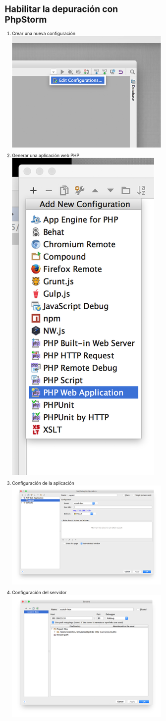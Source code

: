 # Habilitar la depuración con PhpStorm

1. Crear una nueva configuración
![](phpstorm01.png)

2. Generar una aplicación web PHP
![](phpstorm02.png)

3. Configuración de la aplicación
![](phpstorm03.png)

4. Configuración del servidor
![](phpstorm04.png)

